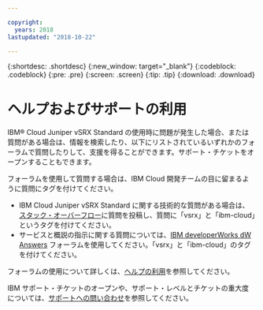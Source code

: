 ```yaml
---

copyright:
  years: 2018
lastupdated: "2018-10-22"

---
```


{:shortdesc: .shortdesc}
{:new_window: target="_blank"}
{:codeblock: .codeblock}
{:pre: .pre}
{:screen: .screen}
{:tip: .tip}
{:download: .download}

# ヘルプおよびサポートの利用

IBM® Cloud Juniper vSRX Standard の使用時に問題が発生した場合、または質問がある場合は、情報を検索したり、以下にリストされているいずれかのフォーラムで質問したりして、支援を得ることができます。サポート・チケットをオープンすることもできます。

フォーラムを使用して質問する場合は、IBM Cloud 開発チームの目に留まるように質問にタグを付けてください。

* IBM Cloud Juniper vSRX Standard に関する技術的な質問がある場合は、[スタック・オーバーフロー](https://stackoverflow.com/search?q=vsrx+ibm-cloud)に質問を投稿し、質問に「vsrx」と「ibm-cloud」というタグを付けてください。
* サービスと概説の指示に関する質問については、[IBM developerWorks dW Answers](https://developer.ibm.com/answers/topics/vsrx/) フォーラムを使用してください。「vsrx」と「ibm-cloud」のタグを付けてください。

フォーラムの使用について詳しくは、[ヘルプの利用](https://console.bluemix.net/docs/support/index.html#getting-help)を参照してください。

IBM サポート・チケットのオープンや、サポート・レベルとチケットの重大度については、[サポートへの問い合わせ](https://console.bluemix.net/docs/support/index.html#contacting-support)を参照してください。
